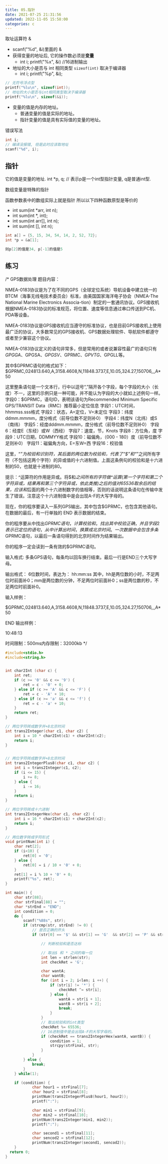 ```yaml
---
title: 05.指针
date: 2021-07-25 21:31:56
updated: 2022-11-05 15:58:00
categories: c
---
```


取址运算符 &
* scanf("%d", &i)里面的 &
* 获得变量的地址后, 它的操作数必须是**变量**
  + int i; printf("%x", &i) //16进制输出
* 地址的大小是否与 int 相同类型 `sizeof(int)` 取决于编译器
  + int i; printf("%p", &i);


```c
// 无符号浮点型
printf("%lu\n", sizeof(int));
// 地址的大小是否与int相同类型取决于编译器
printf("%lu\n", sizeof(&i));
```

* 变量的值是内存的地址。
  + 普通变量的值是实际的地址。
  + 指针变量的值是具有实际值的变量的地址。

错误写法

```c
int i;
// 编译没报错, 但是此时应该取地址
scanf("%d", i);
```

## 指针

它的值是变量的地址.
int *p, q; // 表示p是一个int型指针变量, q是普通int型.

数组变量是特殊的指针

函数参数表中的数组实际上就是指针
所以以下四种函数原型是等价的

* int sum(int *arr, int n);
* int sum(int *, int);
* int sum(int arr[], int n);
* int sum(int [], int n);

```c
int a[] = {5, 15, 34, 54, 14, 2, 52, 72};
int *p = &a[1];

则p[2]的值是34, p[-1]的值是5
```

## 练习

/*
GPS数据处理
题目内容：

NMEA-0183协议是为了在不同的GPS（全球定位系统）导航设备中建立统一的BTCM（海事无线电技术委员会）标准，由美国国家海洋电子协会（NMEA-The National Marine Electronics Associa-tion）制定的一套通讯协议。GPS接收机根据NMEA-0183协议的标准规范，将位置、速度等信息通过串口传送到PC机、PDA等设备。

NMEA-0183协议是GPS接收机应当遵守的标准协议，也是目前GPS接收机上使用最广泛的协议，大多数常见的GPS接收机、GPS数据处理软件、导航软件都遵守或者至少兼容这个协议。

NMEA-0183协议定义的语句非常多，但是常用的或者说兼容性最广的语句只有$GPGGA、$GPGSA、$GPGSV、$GPRMC、$GPVTG、$GPGLL等。

其中$GPRMC语句的格式如下：    $GPRMC,024813.640,A,3158.4608,N,11848.3737,E,10.05,324.27,150706,,,A*50

这里整条语句是一个文本行，行中以逗号“,”隔开各个字段，每个字段的大小（长度）不一，这里的示例只是一种可能，并不能认为字段的大小就如上述例句一样。
    字段0：$GPRMC，语句ID，表明该语句为Recommended Minimum Specific GPS/TRANSIT Data（RMC）推荐最小定位信息
    字段1：UTC时间，hhmmss.sss格式
    字段2：状态，A=定位，V=未定位
    字段3：纬度ddmm.mmmm，度分格式（前导位数不足则补0）
    字段4：纬度N（北纬）或S（南纬）
    字段5：经度dddmm.mmmm，度分格式（前导位数不足则补0）
    字段6：经度E（东经）或W（西经）
    字段7：速度，节，Knots
    字段8：方位角，度
    字段9：UTC日期，DDMMYY格式
    字段10：磁偏角，（000 - 180）度（前导位数不足则补0）
    字段11：磁偏角方向，E=东W=西
    字段16：校验值

这里，“*”为校验和识别符，其后面的两位数为校验和，代表了“$”和“*”之间所有字符（不包括这两个字符）的异或值的十六进制值。上面这条例句的校验和是十六进制的50，也就是十进制的80。

提示：^运算符的作用是异或。将$和*之间所有的字符做^运算(第一个字符和第二个字符异或，结果再和第三个字符异或，依此类推)之后的值对65536取余后的结果，应该和*后面的两个十六进制数字的值相等，否则的话说明这条语句在传输中发生了错误。注意这个十六进制值中是会出现A-F的大写字母的。

现在，你的程序要读入一系列GPS输出，其中包含$GPRMC，也包含其他语句。在数据的最后，有一行单独的
    END
表示数据的结束。

你的程序要从中找出$GPRMC语句，计算校验和，找出其中校验正确，并且字段2表示已定位的语句，从中计算出时间，换算成北京时间。一次数据中会包含多条$GPRMC语句，以最后一条语句得到的北京时间作为结果输出。

你的程序一定会读到一条有效的$GPRMC语句。

输入格式:
多条GPS语句，每条均以回车换行结束。最后一行是END三个大写字母。

输出格式：
6位数时间，表达为：
    hh:mm:ss
其中，hh是两位数的小时，不足两位时前面补0；mm是两位数的分钟，不足两位时前面补0；ss是两位数的秒，不足两位时前面补0。

输入样例：

$GPRMC,024813.640,A,3158.4608,N,11848.3737,E,10.05,324.27,150706,,,A*50

END
输出样例：

10:48:13

时间限制：500ms内存限制：32000kb
*/

```c
#include<stdio.h>
#include<string.h>


int char2Int (char c) {
    int ret;
    if (c >= '0' && c <= '9') {
        ret = c - '0' + 0;
    } else if (c >= 'A' && c <= 'F') {
        ret = c - 'A' + 10;
    } else if (c >= 'a' && c <= 'f') {
        ret = c - 'a' + 10;
    }
    return ret;
}

// 两位字符转成数字并+8北京时间
int trans2Integer(char c1, char c2) {
    int i = 10 * char2Int(c1) + char2Int(c2);
    return i;
}


// 两位字符转成数字并+8北京时间
int trans2IntegerPlus8(char c1, char c2) {
    int i = trans2Integer(c1, c2);
    if (i <= 15) {
        i += 8;
    } else {
        i -= 16;
    }
    return i;
}

// 两位字符转成十六进制
int trans2IntegerHex(char c1, char c2) {
    int i = 16 * char2Int(c1) + char2Int(c2);
    return i;
}

// 两位数字转成字符形式
void printNum(int i) {
    char ret[2];
    if (i<10) {
        ret[0] = '0';
    } else {
        ret[0] = i / 10 + '0' + 0;
    }
    ret[1] = i % 10 + '0' + 0;
    printf("%s", ret);
}

int main() {
    char str[88];
    char strFinal[88] = "";
    char *strEnd = "END";
    int condition = 0;
    do {
        scanf("%88s", str);
        if (strcmp(str, strEnd) != 0) {
            // 是否正确的开头
            if (str[0] == '$' && str[1] == 'G'  && str[2] == 'P' && str[3] == 'R' && str[4] == 'M' && str[5] == 'C') {

                // 判断校验和是否达标

                // 取出$ 和 * 之间的每一位
                int len = strlen(str);
                int checkRet = 'G';

                char wantA;
                char wantB;
                for (int i = 2; i<len; i ++) {
                    if (str[i] != '*') {
                        checkRet ^= str[i];
                    } else {
                        wantA = str[i + 1];
                        wantB = str[i + 2];
                        break;
                    }
                }
                // 取出校验和的int类型
                checkRet %= 65536;
                // 16进制值中是会出现A-F的大写字母的。
                if (checkRet == trans2IntegerHex(wantA, wantB)) {
                    condition = 1;
                    strcpy(strFinal, str);
                }
            }
        } else {
            break;
        }
    } while(1);

    if (condition) {
            char hour1 = strFinal[7];
            char hour2 = strFinal[8];
            printNum(trans2IntegerPlus8(hour1, hour2));
            printf(":");

            char min1 = strFinal[9];
            char min2 = strFinal[10];
            printNum(trans2Integer(min1, min2));
            printf(":");

            char second1 = strFinal[11];
            char sencod2 = strFinal[12];
            printNum(trans2Integer(second1, sencod2));
    }
  return 0;
}
```
